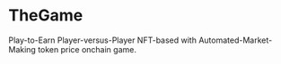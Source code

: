 # TheGame
Play-to-Earn Player-versus-Player NFT-based with Automated-Market-Making token price onchain game.
